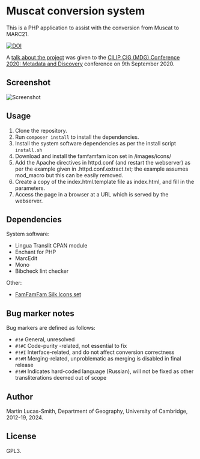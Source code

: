 Muscat conversion system
========================

This is a PHP application to assist with the conversion from Muscat to MARC21.

[![DOI](https://zenodo.org/badge/39077026.svg)](https://zenodo.org/badge/latestdoi/39077026)

A [talk about the project](https://www.youtube.com/watch?v=kVIvFswvRXI) was given to the [CILIP CIG (MDG) Conference 2020: Metadata and Discovery](https://www.cilip.org.uk/events/EventDetails.aspx?id=1332403) conference on 9th September 2020.


Screenshot
----------

![Screenshot](screenshot.png)


Usage
-----

1. Clone the repository.
2. Run `composer install` to install the dependencies.
3. Install the system software dependencies as per the install script `install.sh`
4. Download and install the famfamfam icon set in /images/icons/
5. Add the Apache directives in httpd.conf (and restart the webserver) as per the example given in .httpd.conf.extract.txt; the example assumes mod_macro but this can be easily removed.
6. Create a copy of the index.html.template file as index.html, and fill in the parameters.
7. Access the page in a browser at a URL which is served by the webserver.


Dependencies
------------

System software:

* Lingua Translit CPAN module
* Enchant for PHP
* MarcEdit
* Mono
* Bibcheck lint checker

Other:

* [FamFamFam Silk Icons set](http://www.famfamfam.com/lab/icons/silk/)


Bug marker notes
----------------

Bug markers are defined as follows:

* `#!#` General, unresolved
* `#!#C` Code-purity -related, not essential to fix
* `#!#I` Interface-related, and do not affect conversion correctness
* `#!#M` Merging-related, unproblematic as merging is disabled in final release
* `#!#H` Indicates hard-coded language (Russian), will not be fixed as other transliterations deemed out of scope


Author
------

Martin Lucas-Smith, Department of Geography, University of Cambridge, 2012-19, 2024.


License
-------

GPL3.

